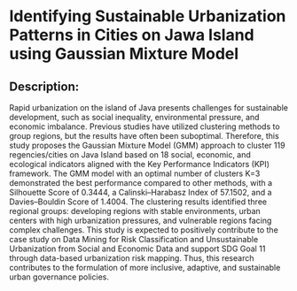 # Identifying Sustainable Urbanization Patterns in Cities on Jawa Island using Gaussian Mixture Model

## Description:
Rapid urbanization on the island of Java presents challenges for sustainable development, such as social inequality, environmental pressure, and economic imbalance. Previous studies have utilized clustering methods to group regions, but the results have often been suboptimal. Therefore, this study proposes the Gaussian Mixture Model (GMM) approach to cluster 119 regencies/cities on Java Island based on 18 social, economic, and ecological indicators aligned with the Key Performance Indicators (KPI) framework. The GMM model with an optimal number of clusters K=3 demonstrated the best performance compared to other methods, with a Silhouette Score of 0.3444, a Calinski–Harabasz Index of 57.1502, and a Davies–Bouldin Score of 1.4004. The clustering results identified three regional groups: developing regions with stable environments, urban centers with high urbanization pressures, and vulnerable regions facing complex challenges. This study is expected to positively contribute to the case study on Data Mining for Risk Classification and Unsustainable Urbanization from Social and Economic Data and support SDG Goal 11 through data-based urbanization risk mapping. Thus, this research contributes to the formulation of more inclusive, adaptive, and sustainable urban governance policies.
